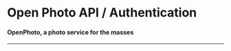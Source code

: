 Open Photo API / Authentication
=======================
#### OpenPhoto, a photo service for the masses

----------------------------------------

